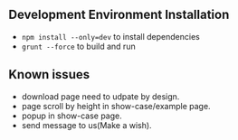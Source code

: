 ## Development Environment Installation
+ ```npm install --only=dev``` to install dependencies
+ ```grunt --force``` to build and run

## Known issues
+ download page need to udpate by design.
+ page scroll by height in show-case/example page.
+ popup in show-case page.
+ send message to us(Make a wish).

